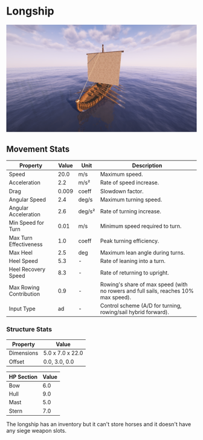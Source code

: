# Longship

![longship](../../assets/longship.png)

## Movement Stats

| Property                  | Value | Unit    | Description |
|---------------------------|-------|---------|-------------|
| Speed                     | 20.0  | m/s     | Maximum speed. |
| Acceleration              | 2.2   | m/s²    | Rate of speed increase. |
| Drag                      | 0.009 | coeff   | Slowdown factor. |
| Angular Speed             | 2.4   | deg/s   | Maximum turning speed. |
| Angular Acceleration      | 2.6   | deg/s²  | Rate of turning increase. |
| Min Speed for Turn        | 0.01  | m/s     | Minimum speed required to turn. |
| Max Turn Effectiveness    | 1.0   | coeff   | Peak turning efficiency. |
| Max Heel                  | 2.5   | deg     | Maximum lean angle during turns. |
| Heel Speed                | 5.3   | -       | Rate of leaning into a turn. |
| Heel Recovery Speed       | 8.3   | -       | Rate of returning to upright. |
| Max Rowing Contribution   | 0.9   | -       | Rowing's share of max speed (with no rowers and full sails, reaches 10% max speed). |
| Input Type                | ad    | -       | Control scheme (A/D for turning, rowing/sail hybrid forward). |

### Structure Stats

| Property    | Value           |
|-------------|-----------------|
| Dimensions  | 5.0 x 7.0 x 22.0 |
| Offset      | 0.0, 3.0, 0.0  |

| HP Section | Value |
|------------|-------|
| Bow        | 6.0  |
| Hull       | 9.0  |
| Mast       | 5.0  |
| Stern      | 7.0  |

The longship has an inventory but it can't store horses and it doesn't have any siege weapon slots.
